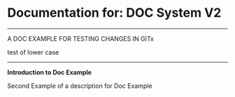 # Documentation for: DOC System V2

---

A DOC EXAMPLE FOR TESTING CHANGES IN GITx

test of lower case 

---

**Introduction to Doc Example**

Second Example of a description for Doc Example
